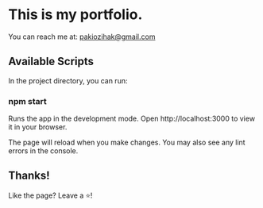 # This is my portfolio.


You can reach me at: pakiozihak@gmail.com

## Available Scripts
In the project directory, you can run:

### npm start
Runs the app in the development mode.
Open http://localhost:3000 to view it in your browser.

The page will reload when you make changes.
You may also see any lint errors in the console.

## Thanks!
Like the page? Leave a ⭐!